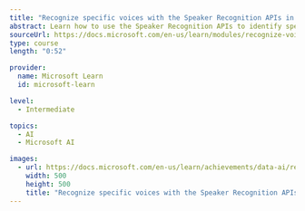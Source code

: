 ```yaml
---
title: "Recognize specific voices with the Speaker Recognition APIs in Azure Cognitive Services"
abstract: Learn how to use the Speaker Recognition APIs to identify specific people through their voices.
sourceUrl: https://docs.microsoft.com/en-us/learn/modules/recognize-voices-with-speaker-recognition/
type: course
length: "0:52"

provider:
  name: Microsoft Learn
  id: microsoft-learn

level:
  - Intermediate

topics:
  - AI
  - Microsoft AI

images:
  - url: https://docs.microsoft.com/en-us/learn/achievements/data-ai/recognize-voices-with-speaker-recognition.svg
    width: 500
    height: 500
    title: "Recognize specific voices with the Speaker Recognition APIs in Azure Cognitive Services"
---
```

